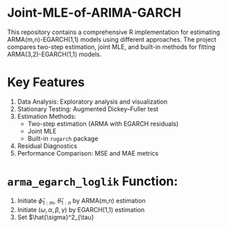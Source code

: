 # Joint-MLE-of-ARIMA-GARCH
This repository contains a comprehensive R implementation for estimating ARMA(m,n)-EGARCH(1,1) models using different approaches. The project compares two-step estimation, joint MLE, and built-in methods for fitting ARMA(3,2)-EGARCH(1,1) models.

# Key Features
1. Data Analysis: Exploratory analysis and visualization
2. Stationary Testing: Augmented Dickey–Fuller test
3. Estimation Methods:
   - Two-step estimation (ARMA with EGARCH residuals)
   - Joint MLE
   - Built-in ``rugarch`` package
4. Residual Diagnostics
5. Performance Comparison: MSE and MAE metrics

# ``arma_egarch_loglik`` Function:
1. Initiate $\hat{\phi}_{1:m}$, $\hat{\theta}_{1:n}$ by ARMA(m,n) estimation
2. Initiate $(\omega, \alpha, \beta, \gamma)$ by EGARCH(1,1) estimation
3. Set $\hat{\sigma}^2_{\tau}
